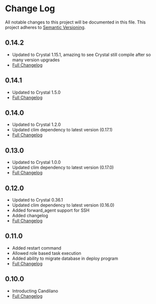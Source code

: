 # Change Log
All notable changes to this project will be documented in this file.
This project adheres to [Semantic Versioning](http://semver.org/).

## 0.14.2
  - Updated to Crystal 1.15.1, amazing to see Crystal still compile after so many version upgrades
  - [Full Changelog](https://github.com/gem-shards/candilano/compare/v0.14.1...v0.14.2)

## 0.14.1
  - Updated to Crystal 1.5.0
  - [Full Changelog](https://github.com/gem-shards/candilano/compare/v0.14.0...v0.14.1)

## 0.14.0
  - Updated to Crystal 1.2.0
  - Updated clim dependency to latest version (0.17.1)
  - [Full Changelog](https://github.com/gem-shards/candilano/compare/v0.13.0...v0.14.0)

## 0.13.0
  - Updated to Crystal 1.0.0
  - Updated clim dependency to latest version (0.17.0)
  - [Full Changelog](https://github.com/gem-shards/candilano/compare/v0.12.0...v0.13.0)
## 0.12.0
  - Updated to Crystal 0.36.1
  - Updated clim dependency to latest version (0.16.0)
  - Added forward_agent support for SSH
  - Added changelog
  - [Full Changelog](https://github.com/gem-shards/candilano/compare/v0.12.0...v0.11.0)

## 0.11.0
  - Added restart command
  - Allowed role based task execution
  - Added ability to migrate database in deploy program
  - [Full Changelog](https://github.com/gem-shards/candilano/compare/v0.11.0...v0.10.0)

## 0.10.0
  - Introducting Candilano
  - [Full Changelog](https://github.com/gem-shards/candilano/compare/v0.10.0...v0.1.0)
